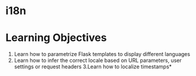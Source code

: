 # i18n

# Learning Objectives
1. Learn how to parametrize Flask templates to display different languages
2. Learn how to infer the correct locale based on URL parameters, user settings or request headers
3.Learn how to localize timestamps*
